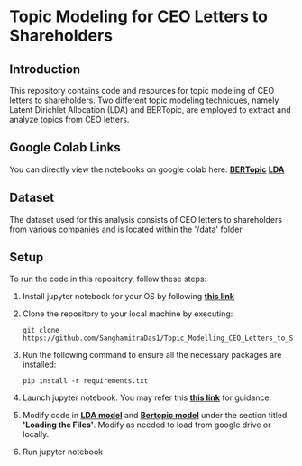 # Topic Modeling for CEO Letters to Shareholders

## Introduction
This repository contains code and resources for topic modeling of CEO letters to shareholders. Two different topic modeling techniques, namely Latent Dirichlet Allocation (LDA) and BERTopic, are employed to extract and analyze topics from CEO letters.

## Google Colab Links

You can directly view the notebooks on google colab here: [**BERTopic**](https://drive.google.com/file/d/1mgvuW8gKeQ9xllObjcua9h0yHQeb_WDQ/view?usp=drive_link) [**LDA**](https://drive.google.com/file/d/1c9cTW5UpKm7b6mzmVHFkWjqVxJihwvS0/view?usp=drive_link)

## Dataset
The dataset used for this analysis consists of CEO letters to shareholders from various companies and is located within the '/data' folder

## Setup
To run the code in this repository, follow these steps:

1. Install jupyter notebook for your OS by following [**this link**](https://jupyter.org/install)

2. Clone the repository to your local machine by executing:
   ```
   git clone https://github.com/SanghamitraDas1/Topic_Modelling_CEO_Letters_to_Shareholders.git
   ```
3. Run the following command to ensure all the necessary packages are installed:
   ```
   pip install -r requirements.txt
   ```

4. Launch jupyter notebook. You may refer this [**this link**](https://docs.jupyter.org/en/latest/running.html) for guidance.

5. Modify code in [**LDA model**](https://github.com/SanghamitraDas1/Topic_Modelling_CEO_Letters_to_Shareholders/blob/main/LDA_Topic_Modelling.ipynb) and [**Bertopic model**](https://github.com/SanghamitraDas1/Topic_Modelling_CEO_Letters_to_Shareholders/blob/main/Bertopic_Topic_Modelling.ipynb) under the section titled **'Loading the Files'**. Modify as needed to load from google drive or locally.

6. Run jupyter notebook






